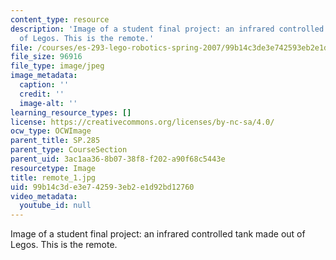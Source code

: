 ```yaml
---
content_type: resource
description: 'Image of a student final project: an infrared controlled tank made out
  of Legos. This is the remote.'
file: /courses/es-293-lego-robotics-spring-2007/99b14c3de3e742593eb2e1d92bd12760_remote_1.jpg
file_size: 96916
file_type: image/jpeg
image_metadata:
  caption: ''
  credit: ''
  image-alt: ''
learning_resource_types: []
license: https://creativecommons.org/licenses/by-nc-sa/4.0/
ocw_type: OCWImage
parent_title: SP.285
parent_type: CourseSection
parent_uid: 3ac1aa36-8b07-38f8-f202-a90f68c5443e
resourcetype: Image
title: remote_1.jpg
uid: 99b14c3d-e3e7-4259-3eb2-e1d92bd12760
video_metadata:
  youtube_id: null
---
```

Image of a student final project: an infrared controlled tank made out of Legos. This is the remote.